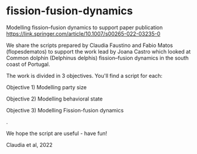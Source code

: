 # fission-fusion-dynamics
Modelling fission–fusion dynamics to support paper publication https://link.springer.com/article/10.1007/s00265-022-03235-0

We share the scripts prepared by Claudia Faustino and Fabio Matos (flopesdematos) to support the work lead by Joana Castro which looked at Common dolphin (Delphinus delphis) fission–fusion dynamics in the south coast of Portugal.

The work is divided in 3 objectives. You'll find a script for each:

Objective 1) Modelling party size

Objective 2) Modelling behavioral state

Objective 3) Modelling Fission-fusion dynamics

.


We hope the script are useful - have fun!

Claudia et al, 2022
